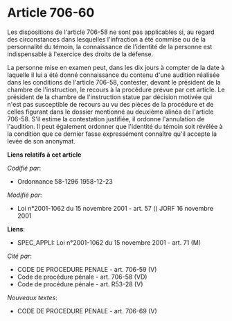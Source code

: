 # Article 706-60

Les dispositions de l'article 706-58 ne sont pas applicables si, au regard des circonstances dans lesquelles l'infraction a
été commise ou de la personnalité du témoin, la connaissance de l'identité de la personne est indispensable à l'exercice des
droits de la défense.

La personne mise en examen peut, dans les dix jours à compter de la date à laquelle il lui a été donné connaissance du
contenu d'une audition réalisée dans les conditions de l'article 706-58, contester, devant le président de la chambre de
l'instruction, le recours à la procédure prévue par cet article. Le président de la chambre de l'instruction statue par
décision motivée qui n'est pas susceptible de recours au vu des pièces de la procédure et de celles figurant dans le dossier
mentionné au deuxième alinéa de l'article 706-58. S'il estime la contestation justifiée, il ordonne l'annulation de
l'audition. Il peut également ordonner que l'identité du témoin soit révélée à la condition que ce dernier fasse expressément
connaître qu'il accepte la levée de son anonymat.

**Liens relatifs à cet article**

_Codifié par_:

  - Ordonnance 58-1296 1958-12-23

_Modifié par_:

  - Loi n°2001-1062 du 15 novembre 2001 - art. 57 () JORF 16 novembre 2001

**Liens**:

  - SPEC_APPLI: Loi n°2001-1062 du 15 novembre 2001 - art. 71 (M)

_Cité par_:

  - CODE DE PROCEDURE PENALE - art. 706-59 (V)
  - Code de procédure pénale - art. 706-58 (VD)
  - Code de procédure pénale - art. R53-28 (V)

_Nouveaux textes_:

  - CODE DE PROCEDURE PENALE - art. 706-69 (V)
